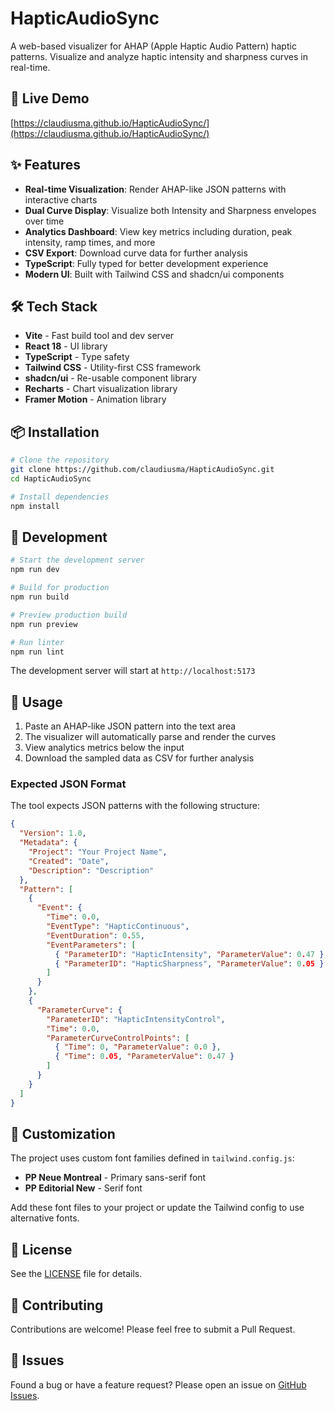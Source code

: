 # HapticAudioSync

A web-based visualizer for AHAP (Apple Haptic Audio Pattern) haptic patterns. Visualize and analyze haptic intensity and sharpness curves in real-time.

## 🚀 Live Demo

[https://claudiusma.github.io/HapticAudioSync/](https://claudiusma.github.io/HapticAudioSync/)

## ✨ Features

- **Real-time Visualization**: Render AHAP-like JSON patterns with interactive charts
- **Dual Curve Display**: Visualize both Intensity and Sharpness envelopes over time
- **Analytics Dashboard**: View key metrics including duration, peak intensity, ramp times, and more
- **CSV Export**: Download curve data for further analysis
- **TypeScript**: Fully typed for better development experience
- **Modern UI**: Built with Tailwind CSS and shadcn/ui components

## 🛠️ Tech Stack

- **Vite** - Fast build tool and dev server
- **React 18** - UI library
- **TypeScript** - Type safety
- **Tailwind CSS** - Utility-first CSS framework
- **shadcn/ui** - Re-usable component library
- **Recharts** - Chart visualization library
- **Framer Motion** - Animation library

## 📦 Installation

```bash
# Clone the repository
git clone https://github.com/claudiusma/HapticAudioSync.git
cd HapticAudioSync

# Install dependencies
npm install
```

## 🚀 Development

```bash
# Start the development server
npm run dev

# Build for production
npm run build

# Preview production build
npm run preview

# Run linter
npm run lint
```

The development server will start at `http://localhost:5173`

## 📝 Usage

1. Paste an AHAP-like JSON pattern into the text area
2. The visualizer will automatically parse and render the curves
3. View analytics metrics below the input
4. Download the sampled data as CSV for further analysis

### Expected JSON Format

The tool expects JSON patterns with the following structure:

```json
{
  "Version": 1.0,
  "Metadata": {
    "Project": "Your Project Name",
    "Created": "Date",
    "Description": "Description"
  },
  "Pattern": [
    {
      "Event": {
        "Time": 0.0,
        "EventType": "HapticContinuous",
        "EventDuration": 0.55,
        "EventParameters": [
          { "ParameterID": "HapticIntensity", "ParameterValue": 0.47 },
          { "ParameterID": "HapticSharpness", "ParameterValue": 0.05 }
        ]
      }
    },
    {
      "ParameterCurve": {
        "ParameterID": "HapticIntensityControl",
        "Time": 0.0,
        "ParameterCurveControlPoints": [
          { "Time": 0, "ParameterValue": 0.0 },
          { "Time": 0.05, "ParameterValue": 0.47 }
        ]
      }
    }
  ]
}
```

## 🎨 Customization

The project uses custom font families defined in `tailwind.config.js`:
- **PP Neue Montreal** - Primary sans-serif font
- **PP Editorial New** - Serif font

Add these font files to your project or update the Tailwind config to use alternative fonts.

## 📄 License

See the [LICENSE](LICENSE) file for details.

## 🤝 Contributing

Contributions are welcome! Please feel free to submit a Pull Request.

## 🐛 Issues

Found a bug or have a feature request? Please open an issue on [GitHub Issues](https://github.com/claudiusma/HapticAudioSync/issues).
